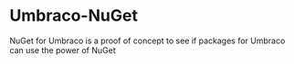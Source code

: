 Umbraco-NuGet
=============

NuGet for Umbraco is a proof of concept to see if packages for Umbraco can use the power of NuGet
